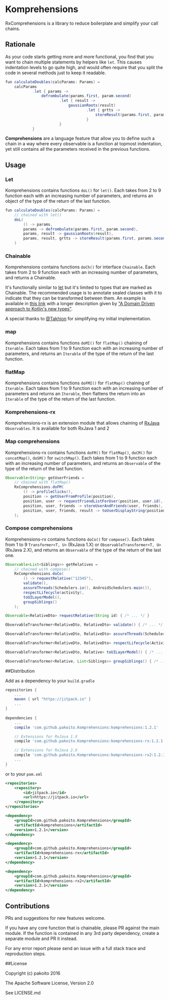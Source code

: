 # Komprehensions

RxComprehensions is a library to reduce boilerplate and simplify your call chains.

## Rationale

As your code starts getting more and more functional, you find that you want to chain multiple statements by helpers like `let`. This causes indentation levels to go quite high, and would often require that you split the code in several methods just to keep it readable.

```java
fun calculateDoubles(calcParams: Params) =
    calcParams
            .let { params ->
                defrombulate(params.first, param.second)
                        .let { result ->
                            gaussianRoots(result)
                                    .let { grtts ->
                                        storeResult(params.first, params.second, result, grtts)
                                    }
                        }
            }
```

**Comprehensions** are a language feature that allow you to define such a chain in a way where every observable is a function at topmost indentation, yet still contains all the parameters received in the previous functions.

## Usage

### Let

Komprehensions contains functions `doL()` for `let()`. Each takes from 2 to 9 function each with an increasing number of parameters, and returns an object of the type of the return of the last function.

```java
fun calculateDoubles(calcParams: Params) =
    // chained with let()
    doL(
        () -> params,
        params -> defrombulate(params.first, param.second),
        params, result -> gaussianRoots(result),
        params, result, grtts -> storeResult(params.first, params.second, result, grtts)
    )
```

### Chainable

Komprehensions contains functions `doCh()` for interface `Chainable`. Each takes from 2 to 9 function each with an increasing number of parameters, and returns a Chainable.

It's functionally similar to [let](https://github.com/pakoito/Komprehensions#let) but it's limited to types that are marked as Chainable. The recommended usage is to annotate sealed classes with it to indicate that they can be transformed between them.
An example is available in [this link](https://gist.github.com/pakoito/8043a42c2381112753cfdaab128cdc49) with a longer description given by ["A Domain Driven approach to Kotlin's new types"](http://www.pacoworks.com/2016/10/03/new-talk-a-domain-driven-approach-to-kotlins-new-types-at-mobilization-2016/).

A special thanks to [@Takhion](https://github.com/Takhion) for simplifying my initial implementation.

### map

Komprehensions contains functions `doMI()` for `flatMap()` chaining of `Iterable`. Each takes from 1 to 9 function each with an increasing number of parameters, and returns an `Iterable` of the type of the return of the last function.

### flatMap

Komprehensions contains functions `doFMI()` for `flatMap()` chaining of `Iterable`. Each takes from 1 to 9 function each with an increasing number of parameters and returns an `Iterable`, then flattens the return into an `Iterable` of the type of the return of the last function.

### Komprehensions-rx

Komprehensions-rx is an extension module that allows chaining of [RxJava](https://github.com/ReactiveX/RxJava) `Observables`. It is available for both RxJava 1 and 2

### Map comprehensions

Komprehensions-rx contains functions `doFM()` for `flatMap()`, `doCM()` for `concatMap()`, `doSM()` for `switchMap()`. Each takes from 1 to 9 function each with an increasing number of parameters, and returns an `Observable` of the type of the return of the last function.

```java
Observable<String> getUserFriends =
    // chained with flatMap()
    RxComprehensions.doFM(
        () -> profileClicks(),
        position -> getUserFromProfile(position),
        position, user -> requestFriendListForUser(position, user.id),
        position, user, friends -> storeUserAndFriends(user, friends),
        position, user, friends, result -> toUserDisplayString(position, user, friends, result)
    );
```

### Compose comprehensions

Komprehensions-rx contains functions `doCo()` for `compose()`. Each takes from 1 to 9 `Transformer<T, U>` (RxJava 1.X) or `ObservableTransformer<T, U>` (RxJava 2.X), and returns an `Observable` of the type of the return of the last one.

```java
Observable<List<Siblings>> getRelatives =
    // chained with compose()
    RxComprehensions.doCo(
        () -> requestRelative("12345"),
        validate(),
        assureThreads(Schedulers.io(), AndroidSchedulers.main()),
        respectLifecycle(activity),
        toUILayerModel(),
        groupSiblings()
    );

Observable<RelativeDto> requestRelative(String id) { /* ... */ }

ObservableTransformer<RelativeDto, RelativeDto> validate() { /* ... */ }

ObservableTransformer<RelativeDto, RelativeDto> assureThreads(Scheduler in, Scheduler out) { /* ... */ }

ObservableTransformer<RelativeDto, RelativeDto> respectLifecycle(Activity activity) { /* ... */ }

ObservableTransformer<RelativeDto, Relative> toUILayerModel() { /* ... */ }

ObservableTransformer<Relative, List<Siblings>> groupSiblings() { /* ... */ }
```
##Distribution

Add as a dependency to your `build.gradle`
```groovy
repositories {
    ...
    maven { url "https://jitpack.io" }
    ...
}
    
dependencies {
    ...
    compile 'com.github.pakoito.Komprehensions:komprehensions:1.2.1'

    // Extensions for RxJava 1.X
    compile 'com.github.pakoito.Komprehensions:komprehensions-rx:1.2.1'

    // Extensions for RxJava 2.X
    compile 'com.github.pakoito.Komprehensions:komprehensions-rx2:1.2.1'
    ...
}
```
or to your `pom.xml`

```xml
<repositories>
    <repository>
        <id>jitpack.io</id>
        <url>https://jitpack.io</url>
    </repository>
</repositories>

<dependency>
    <groupId>com.github.pakoito.Komprehensions</groupId>
    <artifactId>komprehensions</artifactId>
    <version>1.2.1</version>
</dependency>

<dependency>
    <groupId>com.github.pakoito.Komprehensions</groupId>
    <artifactId>komprehensions-rx</artifactId>
    <version>1.2.1</version>
</dependency>

<dependency>
    <groupId>com.github.pakoito.Komprehensions</groupId>
    <artifactId>komprehensions-rx2</artifactId>
    <version>1.2.1</version>
</dependency>
```

## Contributions

PRs and suggestions for new features welcome.

If you have any core function that is chainable, please PR against the main module. If the function is contained in any 3rd party dependency, create a separate module and PR it instead.

For any error report please send an issue with a full stack trace and reproduction steps.

##License

Copyright (c) pakoito 2016

The Apache Software License, Version 2.0

See LICENSE.md
